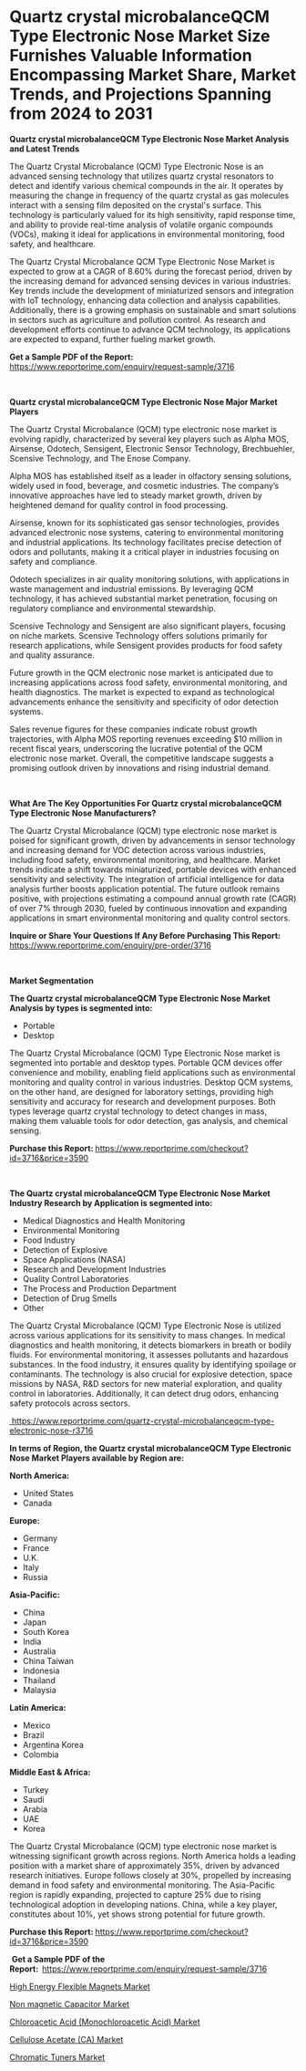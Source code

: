 <p><h1>Quartz crystal microbalanceQCM Type Electronic Nose Market Size Furnishes Valuable Information Encompassing Market Share, Market Trends, and Projections Spanning from 2024 to 2031</h1></p><p><strong>Quartz crystal microbalanceQCM Type Electronic Nose Market Analysis and Latest Trends</strong></p>
<p><p>The Quartz Crystal Microbalance (QCM) Type Electronic Nose is an advanced sensing technology that utilizes quartz crystal resonators to detect and identify various chemical compounds in the air. It operates by measuring the change in frequency of the quartz crystal as gas molecules interact with a sensing film deposited on the crystal's surface. This technology is particularly valued for its high sensitivity, rapid response time, and ability to provide real-time analysis of volatile organic compounds (VOCs), making it ideal for applications in environmental monitoring, food safety, and healthcare.</p><p>The Quartz Crystal Microbalance QCM Type Electronic Nose Market is expected to grow at a CAGR of 8.60% during the forecast period, driven by the increasing demand for advanced sensing devices in various industries. Key trends include the development of miniaturized sensors and integration with IoT technology, enhancing data collection and analysis capabilities. Additionally, there is a growing emphasis on sustainable and smart solutions in sectors such as agriculture and pollution control. As research and development efforts continue to advance QCM technology, its applications are expected to expand, further fueling market growth.</p></p>
<p><strong>Get a Sample PDF of the Report:&nbsp;</strong> <a href="https://www.reportprime.com/enquiry/request-sample/3716">https://www.reportprime.com/enquiry/request-sample/3716</a></p>
<p>&nbsp;</p>
<p><strong>Quartz crystal microbalanceQCM Type Electronic Nose Major Market Players</strong></p>
<p><p>The Quartz Crystal Microbalance (QCM) type electronic nose market is evolving rapidly, characterized by several key players such as Alpha MOS, Airsense, Odotech, Sensigent, Electronic Sensor Technology, Brechbuehler, Scensive Technology, and The Enose Company. </p><p>Alpha MOS has established itself as a leader in olfactory sensing solutions, widely used in food, beverage, and cosmetic industries. The company’s innovative approaches have led to steady market growth, driven by heightened demand for quality control in food processing. </p><p>Airsense, known for its sophisticated gas sensor technologies, provides advanced electronic nose systems, catering to environmental monitoring and industrial applications. Its technology facilitates precise detection of odors and pollutants, making it a critical player in industries focusing on safety and compliance. </p><p>Odotech specializes in air quality monitoring solutions, with applications in waste management and industrial emissions. By leveraging QCM technology, it has achieved substantial market penetration, focusing on regulatory compliance and environmental stewardship.</p><p>Scensive Technology and Sensigent are also significant players, focusing on niche markets. Scensive Technology offers solutions primarily for research applications, while Sensigent provides products for food safety and quality assurance.</p><p>Future growth in the QCM electronic nose market is anticipated due to increasing applications across food safety, environmental monitoring, and health diagnostics. The market is expected to expand as technological advancements enhance the sensitivity and specificity of odor detection systems.</p><p>Sales revenue figures for these companies indicate robust growth trajectories, with Alpha MOS reporting revenues exceeding $10 million in recent fiscal years, underscoring the lucrative potential of the QCM electronic nose market. Overall, the competitive landscape suggests a promising outlook driven by innovations and rising industrial demand.</p></p>
<p>&nbsp;</p>
<p><strong>What Are The Key Opportunities For Quartz crystal microbalanceQCM Type Electronic Nose Manufacturers?</strong></p>
<p><p>The Quartz Crystal Microbalance (QCM) type electronic nose market is poised for significant growth, driven by advancements in sensor technology and increasing demand for VOC detection across various industries, including food safety, environmental monitoring, and healthcare. Market trends indicate a shift towards miniaturized, portable devices with enhanced sensitivity and selectivity. The integration of artificial intelligence for data analysis further boosts application potential. The future outlook remains positive, with projections estimating a compound annual growth rate (CAGR) of over 7% through 2030, fueled by continuous innovation and expanding applications in smart environmental monitoring and quality control sectors.</p></p>
<p><strong>Inquire or Share Your Questions If Any Before Purchasing This Report:</strong> <a href="https://www.reportprime.com/enquiry/pre-order/3716">https://www.reportprime.com/enquiry/pre-order/3716</a></p>
<p>&nbsp;</p>
<p><strong>Market Segmentation</strong></p>
<p><strong>The Quartz crystal microbalanceQCM Type Electronic Nose Market Analysis by types is segmented into:</strong></p>
<p><ul><li>Portable</li><li>Desktop</li></ul></p>
<p><p>The Quartz Crystal Microbalance (QCM) Type Electronic Nose market is segmented into portable and desktop types. Portable QCM devices offer convenience and mobility, enabling field applications such as environmental monitoring and quality control in various industries. Desktop QCM systems, on the other hand, are designed for laboratory settings, providing high sensitivity and accuracy for research and development purposes. Both types leverage quartz crystal technology to detect changes in mass, making them valuable tools for odor detection, gas analysis, and chemical sensing.</p></p>
<p><strong>Purchase this Report:&nbsp;</strong><a href="https://www.reportprime.com/checkout?id=3716&price=3590">https://www.reportprime.com/checkout?id=3716&price=3590</a></p>
<p>&nbsp;</p>
<p><strong>The Quartz crystal microbalanceQCM Type Electronic Nose Market Industry Research by Application is segmented into:</strong></p>
<p><ul><li>Medical Diagnostics and Health Monitoring</li><li>Environmental Monitoring</li><li>Food Industry</li><li>Detection of Explosive</li><li>Space Applications (NASA)</li><li>Research and Development Industries</li><li>Quality Control Laboratories</li><li>The Process and Production Department</li><li>Detection of Drug Smells</li><li>Other</li></ul></p>
<p><p>The Quartz Crystal Microbalance (QCM) Type Electronic Nose is utilized across various applications for its sensitivity to mass changes. In medical diagnostics and health monitoring, it detects biomarkers in breath or bodily fluids. For environmental monitoring, it assesses pollutants and hazardous substances. In the food industry, it ensures quality by identifying spoilage or contaminants. The technology is also crucial for explosive detection, space missions by NASA, R&D sectors for new material exploration, and quality control in laboratories. Additionally, it can detect drug odors, enhancing safety protocols across sectors.</p></p>
<p><a href="https://www.reportprime.com/quartz-crystal-microbalanceqcm-type-electronic-nose-r3716">&nbsp;https://www.reportprime.com/quartz-crystal-microbalanceqcm-type-electronic-nose-r3716</a></p>
<p><strong>In terms of Region, the Quartz crystal microbalanceQCM Type Electronic Nose Market Players available by Region are:</strong></p>
<p>
    <p> <strong> North America: </strong>
        <ul>
            <li>United States</li>
            <li>Canada</li>
        </ul>
        </p> 
    <p> <strong> Europe: </strong>
        <ul>
            <li>Germany</li>
            <li>France</li>
            <li>U.K.</li>
            <li>Italy</li>
            <li>Russia</li>
        </ul>
        </p> 
    <p> <strong> Asia-Pacific: </strong>
        <ul>
            <li>China</li>
            <li>Japan</li>
            <li>South Korea</li>
            <li>India</li>
            <li>Australia</li>
            <li>China Taiwan</li>
            <li>Indonesia</li>
            <li>Thailand</li>
            <li>Malaysia</li>
        </ul>
        </p> 
    <p> <strong> Latin America: </strong>
        <ul>
            <li>Mexico</li>
            <li>Brazil</li>
            <li>Argentina Korea</li>
            <li>Colombia</li>
        </ul>
        </p> 
    <p> <strong> Middle East & Africa: </strong>
        <ul>
            <li>Turkey</li>
            <li>Saudi</li>
            <li>Arabia</li>
            <li>UAE</li>
            <li>Korea</li>
        </ul>
    </p>
    </p>
<p><p>The Quartz Crystal Microbalance (QCM) type electronic nose market is witnessing significant growth across regions. North America holds a leading position with a market share of approximately 35%, driven by advanced research initiatives. Europe follows closely at 30%, propelled by increasing demand in food safety and environmental monitoring. The Asia-Pacific region is rapidly expanding, projected to capture 25% due to rising technological adoption in developing nations. China, while a key player, constitutes about 10%, yet shows strong potential for future growth.</p></p>
<p><strong>Purchase this Report: </strong><a href="https://www.reportprime.com/checkout?id=3716&price=3590">https://www.reportprime.com/checkout?id=3716&price=3590</a></p>
<p>&nbsp;<strong>Get a Sample PDF of the Report:&nbsp;&nbsp;</strong><a href="https://www.reportprime.com/enquiry/request-sample/3716">https://www.reportprime.com/enquiry/request-sample/3716</a></p>
<p><strong></strong></p>
<p><p><a href="https://www.linkedin.com/pulse/high-energy-flexible-magnets-market-strategic-insights-product-b72pe?trackingId=CBooQkWwSye9Zz6EE9IvLg%3D%3D">High Energy Flexible Magnets Market</a></p><p><a href="https://github.com/prosalinda88/Market-Research-Report-List-6/blob/main/non-magnetic-capacitor-market.md">Non magnetic Capacitor Market</a></p><p><a href="https://issuu.com/reportprime-2/docs/chloroacetic-acid-monochloroacetic-_1de980f5452222">Chloroacetic Acid (Monochloroacetic Acid) Market</a></p><p><a href="https://issuu.com/reportprime-2/docs/cellulose-acetate-ca-market-size-20_d79e9147a7a605">Cellulose Acetate (CA) Market</a></p><p><a href="https://www.linkedin.com/pulse/what-innovations-market-trends-shaping-chromatic-tuners-lagge?trackingId=%2BF2uEt2RS7qswduBDdIopg%3D%3D">Chromatic Tuners Market</a></p></p>